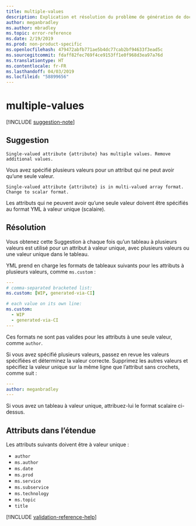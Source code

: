 ```yaml
---
title: multiple-values
description: Explication et résolution du problème de génération de documents multiple-values
author: meganbradley
ms.author: mbradley
ms.topic: error-reference
ms.date: 2/19/2019
ms.prod: non-product-specific
ms.openlocfilehash: 479472abfb771ae5b4dc77cab2bf94633f3ead5c
ms.sourcegitcommit: fdaff82fec769f4ce9153ff1e0f968d3ea97a76d
ms.translationtype: HT
ms.contentlocale: fr-FR
ms.lasthandoff: 04/03/2019
ms.locfileid: "58899656"
---
```

# <a name="multiple-values"></a>multiple-values

[!INCLUDE [suggestion-note](includes/suggestion-note.md)]

## <a name="suggestion"></a>Suggestion

`Single-valued attribute {attribute} has multiple values. Remove additional values.`

Vous avez spécifié plusieurs valeurs pour un attribut qui ne peut avoir qu’une seule valeur.

`Single-valued attribute {attribute} is in multi-valued array format. Change to scalar format.`

Les attributs qui ne peuvent avoir qu’une seule valeur doivent être spécifiés au format YML à valeur unique (scalaire).

## <a name="resolution"></a>Résolution

Vous obtenez cette Suggestion à chaque fois qu’un tableau à plusieurs valeurs est utilisé pour un attribut à valeur unique, avec plusieurs valeurs ou une valeur unique dans le tableau.

YML prend en charge les formats de tableaux suivants pour les attributs à plusieurs valeurs, comme `ms.custom` :

```yml
---
# comma-separated bracketed list:
ms.custom: [WIP, generated-via-CI]

# each value on its own line:
ms.custom:
  - WIP
  - generated-via-CI
---
```

Ces formats ne sont pas valides pour les attributs à une seule valeur, comme `author`.

Si vous avez spécifié plusieurs valeurs, passez en revue les valeurs spécifiées et déterminez la valeur correcte. Supprimez les autres valeurs et spécifiez la valeur unique sur la même ligne que l’attribut sans crochets, comme suit :

```yml
---
author: meganbradley
---
```

Si vous avez un tableau à valeur unique, attribuez-lui le format scalaire ci-dessus.

## <a name="attributes-in-scope"></a>Attributs dans l’étendue

Les attributs suivants doivent être à valeur unique :

- `author`
- `ms.author`
- `ms.date`
- `ms.prod`
- `ms.service`
- `ms.subservice`
- `ms.technology`
- `ms.topic`
- `title`

<!--make sure to add this file to your includes folder and verify the path-->
[!INCLUDE [validation-reference-help](includes/validation-reference-help.md)]
